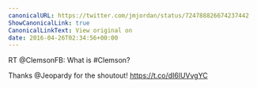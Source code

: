 ```yaml
---
canonicalURL: https://twitter.com/jmjordan/status/724788826674237442
ShowCanonicalLink: true
CanonicalLinkText: View original on
date: 2016-04-26T02:34:56+00:00
---
```

RT @ClemsonFB: What is #Clemson? 

Thanks @Jeopardy for the shoutout! https://t.co/dI6lUVvgYC